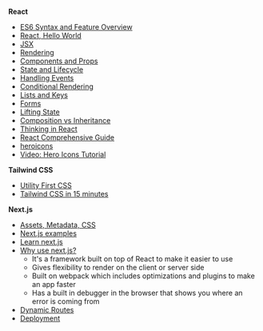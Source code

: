 
**React**

- [ES6 Syntax and Feature Overview](https://www.taniarascia.com/es6-syntax-and-feature-overview/)
- [React, Hello World](https://reactjs.org/docs/hello-world.html)
- [JSX](https://reactjs.org/docs/introducing-jsx.html)
- [Rendering](https://reactjs.org/docs/rendering-elements.html)
- [Components and Props](https://reactjs.org/docs/components-and-props.html)
- [State and Lifecycle](https://reactjs.org/docs/state-and-lifecycle.html)
- [Handling Events](https://reactjs.org/docs/handling-events.html)
- [Conditional Rendering](https://reactjs.org/docs/conditional-rendering.html)
- [Lists and Keys](https://reactjs.org/docs/lists-and-keys.html)
- [Forms](https://reactjs.org/docs/forms.html)
- [Lifting State](https://reactjs.org/docs/lifting-state-up.html)
- [Composition vs Inheritance](https://reactjs.org/docs/composition-vs-inheritance.html)
- [Thinking in React](https://reactjs.org/docs/thinking-in-react.html)
- [React Comprehensive Guide](https://ui.dev/reactjs-tutorial-a-comprehensive-guide-to-building-apps-with-react/)
- [heroicons](https://heroicons.com/)
- [Video: Hero Icons Tutorial](https://www.youtube.com/watch?v=cVa1UiKPJN8)

**Tailwind CSS**
- [Utility First CSS](https://tailwindcss.com/docs/utility-first)
- [Tailwind CSS in 15 minutes](https://www.youtube.com/watch?v=6zIuAyLZPH0)

**Next.js**
- [Assets, Metadata, CSS](https://nextjs.org/learn/basics/create-nextjs-app)
- [Next.js examples](https://github.com/vercel/next.js/tree/canary/examples)
- [Learn next.js](https://nextjs.org/learn/basics/create-nextjs-app)
- [Why use next.js?](https://www.youtube.com/watch?v=rtgbaKBhdkk)
  - It's a framework built on top of React to make it easier to use
  - Gives flexibility to render on the client or server side
  - Built on webpack which includes optimizations and plugins to make an app faster
  - Has a built in debugger in the browser that shows you where an error is coming from
- [Dynamic Routes](https://nextjs.org/learn/basics/dynamic-routes)
- [Deployment](https://nextjs.org/learn/basics/deploying-nextjs-app)